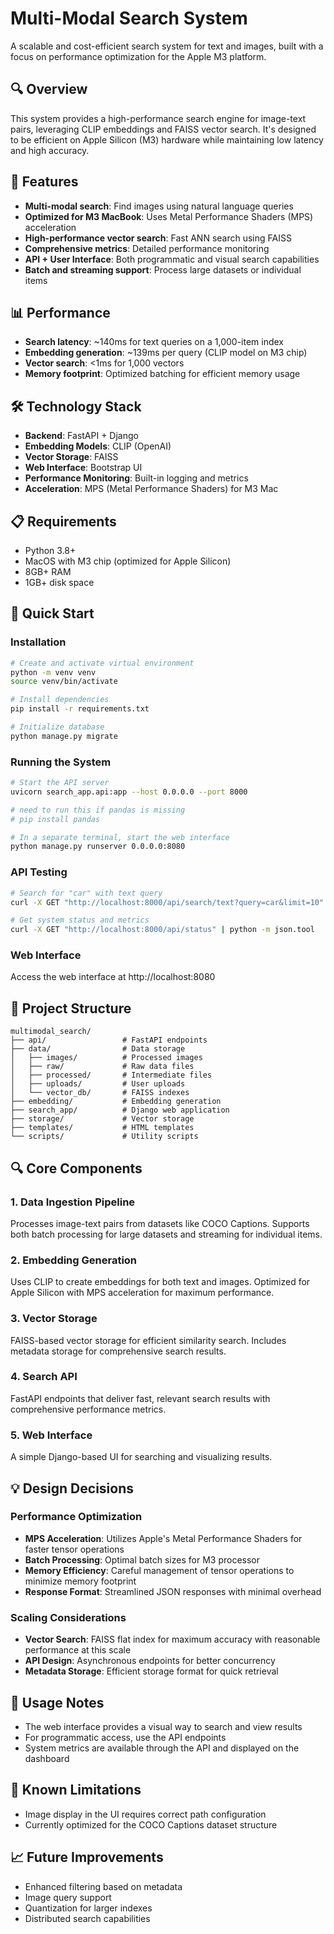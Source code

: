 # Multi-Modal Search System

A scalable and cost-efficient search system for text and images, built with a focus on performance optimization for the Apple M3 platform.

## 🔍 Overview

This system provides a high-performance search engine for image-text pairs, leveraging CLIP embeddings and FAISS vector search. It's designed to be efficient on Apple Silicon (M3) hardware while maintaining low latency and high accuracy.

## 🚀 Features

- **Multi-modal search**: Find images using natural language queries
- **Optimized for M3 MacBook**: Uses Metal Performance Shaders (MPS) acceleration
- **High-performance vector search**: Fast ANN search using FAISS
- **Comprehensive metrics**: Detailed performance monitoring
- **API + User Interface**: Both programmatic and visual search capabilities
- **Batch and streaming support**: Process large datasets or individual items

## 📊 Performance

- **Search latency**: ~140ms for text queries on a 1,000-item index
- **Embedding generation**: ~139ms per query (CLIP model on M3 chip)
- **Vector search**: <1ms for 1,000 vectors
- **Memory footprint**: Optimized batching for efficient memory usage

## 🛠️ Technology Stack

- **Backend**: FastAPI + Django
- **Embedding Models**: CLIP (OpenAI)
- **Vector Storage**: FAISS
- **Web Interface**: Bootstrap UI
- **Performance Monitoring**: Built-in logging and metrics
- **Acceleration**: MPS (Metal Performance Shaders) for M3 Mac

## 📋 Requirements

- Python 3.8+
- MacOS with M3 chip (optimized for Apple Silicon)
- 8GB+ RAM
- 1GB+ disk space

## 🚀 Quick Start

### Installation

```bash
# Create and activate virtual environment
python -m venv venv
source venv/bin/activate

# Install dependencies
pip install -r requirements.txt

# Initialize database
python manage.py migrate
```

### Running the System

```bash
# Start the API server
uvicorn search_app.api:app --host 0.0.0.0 --port 8000

# need to run this if pandas is missing
# pip install pandas

# In a separate terminal, start the web interface
python manage.py runserver 0.0.0.0:8080
```

### API Testing

```bash
# Search for "car" with text query
curl -X GET "http://localhost:8000/api/search/text?query=car&limit=10" | python -m json.tool

# Get system status and metrics
curl -X GET "http://localhost:8000/api/status" | python -m json.tool
```

### Web Interface

Access the web interface at http://localhost:8080

## 📂 Project Structure

```
multimodal_search/
├── api/                 # FastAPI endpoints
├── data/                # Data storage
│   ├── images/          # Processed images
│   ├── raw/             # Raw data files
│   ├── processed/       # Intermediate files
│   ├── uploads/         # User uploads
│   └── vector_db/       # FAISS indexes
├── embedding/           # Embedding generation
├── search_app/          # Django web application
├── storage/             # Vector storage
├── templates/           # HTML templates
└── scripts/             # Utility scripts
```

## 🔍 Core Components

### 1. Data Ingestion Pipeline

Processes image-text pairs from datasets like COCO Captions. Supports both batch processing for large datasets and streaming for individual items.

### 2. Embedding Generation

Uses CLIP to create embeddings for both text and images. Optimized for Apple Silicon with MPS acceleration for maximum performance.

### 3. Vector Storage

FAISS-based vector storage for efficient similarity search. Includes metadata storage for comprehensive search results.

### 4. Search API

FastAPI endpoints that deliver fast, relevant search results with comprehensive performance metrics.

### 5. Web Interface

A simple Django-based UI for searching and visualizing results.

## 💡 Design Decisions

### Performance Optimization

- **MPS Acceleration**: Utilizes Apple's Metal Performance Shaders for faster tensor operations
- **Batch Processing**: Optimal batch sizes for M3 processor
- **Memory Efficiency**: Careful management of tensor operations to minimize memory footprint
- **Response Format**: Streamlined JSON responses with minimal overhead

### Scaling Considerations

- **Vector Search**: FAISS flat index for maximum accuracy with reasonable performance at this scale
- **API Design**: Asynchronous endpoints for better concurrency
- **Metadata Storage**: Efficient storage format for quick retrieval

## 📝 Usage Notes

- The web interface provides a visual way to search and view results
- For programmatic access, use the API endpoints
- System metrics are available through the API and displayed on the dashboard

## 🔧 Known Limitations

- Image display in the UI requires correct path configuration
- Currently optimized for the COCO Captions dataset structure

## 📈 Future Improvements

- Enhanced filtering based on metadata
- Image query support
- Quantization for larger indexes
- Distributed search capabilities
